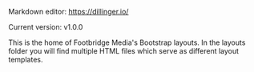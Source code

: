 Markdown editor: https://dillinger.io/

Current version: v1.0.0

This is the home of Footbridge Media's Bootstrap layouts. In the layouts folder you will find multiple HTML files which serve as different layout templates. 
